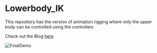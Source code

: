 # Lowerbody_IK

This repository has the version of animation rigging where only the upper body can be controlled using the controllers

Check out the Blog [here](https://blog.immersive-insiders.com/animate-avatar-for-vr-in-unity/) 

![FinalDemo](https://user-images.githubusercontent.com/94760299/153805304-6ec38222-4e7d-4c26-af0e-3cbd78c5ee8b.gif)
